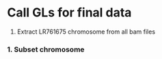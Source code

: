 # Call GLs for final data


1. Extract LR761675 chromosome from all bam files




### 1. Subset chromosome
